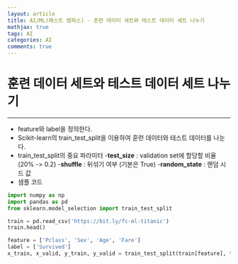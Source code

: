 ```yaml
---
layout: article
title: AI/ML(패스트 캠퍼스) - 훈련 데이터 세트와 테스트 데이터 세트 나누기
mathjax: true
tags: AI
categories: AI
comments: true
---
```


# 훈련 데이터 세트와 테스트 데이터 세트 나누기

---

- feature와 label을 정의한다.
- Scikit-learn의 train_test_split을 이용하여 훈련 데이터와 테스트 데이터를 나눈다.
- train_test_split의 중요 파라미터
  -**test_size** : validation set에 할당할 비율(20% -> 0.2)
  -**shuffle** : 뒤섞기 여부 (기본은 True)
  -**random_state** : 랜덤 시드 값
- 샘플 코드

``` python
import numpy as np
import pandas as pd
from sklearn.model_selection import train_test_split

train = pd.read_csv('https://bit.ly/fc-ml-titanic')
train.head()

feature = ['Pclass', 'Sex', 'Age', 'Fare']
label = ['Survived']
x_train, x_valid, y_train, y_valid = train_test_split(train[feature], train[label], test_size=0.2, shuffle=True, random_state=30)

```
